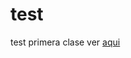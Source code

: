 # test
test primera clase 
ver [aqui](https://github.com/IntroDeDatosEspaciales/test/blob/main/raeePeru.csv)
